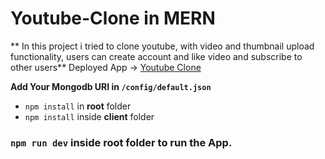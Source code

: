 # Youtube-Clone in MERN
** In this project i tried to clone youtube, with video and thumbnail upload functionality, users can create account and like video and subscribe to other users**
Deployed App -> [Youtube Clone](https://floating-springs-68584.herokuapp.com/)

**Add Your Mongodb URI in ```/config/default.json```**
* ```npm install``` in __root__ folder
* ```npm install``` inside __client__ folder

### ```npm run dev``` inside __root__ folder to run the App. ###

